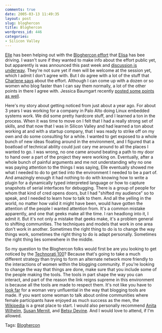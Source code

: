 ```yaml
---
comments: true
date: 2005-03-13 11:49:35
layout: post
slug: bloghercon
title: Bloghercon
wordpress_id: 446
categories:
- Silicon Valley
---
```


[Elle](http://www.ellementk.com) has been helping out with the [Bloghercon effort](http://workerbeesblog.blogspot.com/2005/03/now-cat-can-really-be-let-out-of-bag.html) that [Elisa](http://workerbeesblog.blogspot.com/) has bee driving. I wasn't sure if they wanted to make info about the effort public yet, but apparently is was announced this past week and [discussion is underway](http://www.feedster.com/search.php?hl=en&ie=UTF-8&q=bloghercon&sort=date). They're not sure yet if men will be welcome at the session yet, which I admit I don't agree with. But I do agree with a lot of the stuff that [Charlene says](http://blogs.forrester.com/charleneli/2005/03/blogihericon_co.html) about the effort. Although I can come up with a dozen or so women who blog faster than I can say them normally, a lot of the other points in there I agree with. Jessica Baumgart recently [posted some points as well](http://blogs.law.harvard.edu/jkbaumga/2005/03/11#a3227).

Here's my story about getting noticed from just about a year ago. For about 3 years I was working for a company in Palo Alto doing Linux embedded systems work. We did some pretty hardcore stuff, and I learned a ton in the process. When it was time to move on I felt that I had a really strong set of skills, and that now that I was in Silicon Valley and had learned a ton about working at and with a startup company, that I was ready to strike off on my own and do some consulting for a while. I wanted to get exposed to a whole bunch of new ideas floating around in the environment, and I figured that a boatload of technical ability could just cary me around to all the places I wanted to go. I was wrong, no one came around beating a path to my door to hand over a part of the project they were working on. Eventually, after a whole bunch of painful arguments and me not understanding why no one was paying attention to the things I was saying, Elle eventually showed me what I needed to do to get tied into the environment I needed to be a part of. And amazingly enough it had nothing to do with knowing how to write a plugin for a dynamically typed interpreted language or how to capture snapshots of serial interfaces for debugging. There is a group of people for whom that kind of cred opens doors, but I had "shifted my audience" so to speak, and I needed to learn how to talk to them. And all the yelling in the world, no matter how valid it might have been, would have gotten the attention of the people I wanted attention from. It's a common mistake apparently, and one that geeks make all the time. I ran headlong into it, I admit it. But it's not only a mistake that geeks make, it's a problem general  to shifting communities. The techniques and models that work in one area don't work in another. Sometimes the right thing to do is to change the way things work, sometimes the right thing to do is adapt personally. Sometimes the right thing lies somewhere in the middle.

So my question to the Bloghercon folks would first be are you looking to get noticed by the [Technorati 100](http://www.technorati.com/live/top100.html)? Because that's going to take a much different strategy than trying to form an alternate network more friendly to the interactions of women within the blogging community. If you're looking to change the way that things are done, make sure that you include some of the people making the tools.  The tools in part shape the way you can interact, and part of the reason the link reigns supreme in this environment is because all the tools are made to respect them. It's not like you have to [look far](http://mena.typepad.com/about.html) for a woman very unfluential in the way that blogging tools are made. If you want some woman to talk about online communities where female participants have enjoyed as much success as the men, the [Wikipedia](http://joi.ito.com/archives/2004/10/11/the_gender_profile_of_wikipedia.html) is a great place to start. I would also personally recommend [Anita Wilhelm](http://mobilegirl.blogspot.com/), [Susan Mernit](http://susanmernit.blogspot.com/), and [Betsy Devine](http://betsydevine.weblogger.com/). And I would love to attend, if I'm allowed.

Tags: [Bloghercon](http://www.bitsplitter.net/tag.php/bloghercon)
